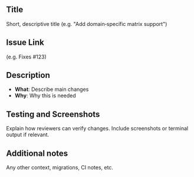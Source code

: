 ## Title
Short, descriptive title (e.g. "Add domain‑specific matrix support")

## Issue Link
(e.g. Fixes #123)

## Description
- **What**: Describe main changes
- **Why**: Why this is needed

## Testing and Screenshots
Explain how reviewers can verify changes.
Include screenshots or terminal output if relevant.

## Additional notes
Any other context, migrations, CI notes, etc.